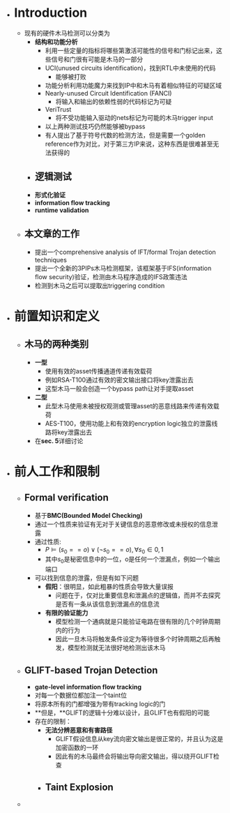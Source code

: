 - # Introduction
	- 现有的硬件木马检测可以分类为
		- **结构和功能分析**
			- 利用一些定量的指标将哪些第激活可能性的信号和门标记出来，这些信号和门很有可能是木马的一部分
			- UCI(unused circuits identification)，找到RTL中未使用的代码
				- 能够被打败
			- 功能分析利用功能魔力来找到IP中和木马有着相似特征的可疑区域
			- Nearly-unused Circuit Identification (FANCI)
				- 将输入和输出的依赖性弱的代码标记为可疑
			- VeriTrust
				- 将不受功能输入驱动的nets标记为可能的木马trigger input
			- 以上两种测试技巧仍然能够被bypass
			- 有人提出了基于符号代数的检测方法，但是需要一个golden reference作为对比，对于第三方IP来说，这种东西是很难甚至无法获得的
		- **逻辑测试**
			-
		- **形式化验证**
		- **information flow tracking**
		- **runtime validation**
	- ## 本文章的工作
		- 提出一个comprehensive analysis of IFT/formal Trojan detection techniques
		- 提出一个全新的3PIPs木马检测框架，该框架基于IFS(information flow security)验证，检测由木马程序造成的IFS政策违法
		- 检测到木马之后可以提取出triggering condition
- # 前置知识和定义
	- ## 木马的两种类别
		- **一型**
			- 使用有效的asset传播通道传递有效载荷
			- 例如RSA-T100通过有效的密文输出接口将key泄露出去
			- 这型木马一般会创造一个bypass path让对手提取asset
		- **二型**
			- 此型木马使用未被授权观测或管理asset的恶意线路来传递有效载荷
			- AES-T100，使用功能上和有效的encryption logic独立的泄露线路将key泄露出去
		- 在**sec. 5**详细讨论
- # 前人工作和限制
	- ## Formal verification
		- 基于**BMC(Bounded Model Checking)**
		- 通过一个性质来验证有无对于关键信息的恶意修改或未授权的信息泄露
		- 通过性质:
			- $P\vDash (s_0==o)\vee (\neg s_0==o),\forall s_0\in 0,1$
			- 其中$s_0$是秘密信息中的一位，o是任何一个泄漏点，例如一个输出端口
		- 可以找到信息的泄露，但是有如下问题
			- **假阳**：很明显，如此粗暴的性质会导致大量误报
				- 问题在于，仅对比重要信息和泄漏点的逻辑值，而并不去探究是否有一条从该信息到泄漏点的信息流
			- **有限的验证能力**
				- 模型检测一个通病就是只能验证电路在很有限的几个时钟周期内的行为
				- 因此一旦木马将触发条件设定为等待很多个时钟周期之后再触发，模型检测就无法很好地检测出该木马
	- ## GLIFT-based Trojan Detection
		- **gate-level information flow tracking**
		- 对每一个数据位都加注一个taint位
		- 将原本所有的门都增强为带有tracking logic的门
		- **但是，**GLIFT的逻辑十分难以设计，且GLIFT也有假阳的可能
		- 存在的限制：
			- **无法分辨恶意和有害路径**
				- GLIFT假设信息从key流向密文输出是很正常的，并且认为这是加密函数的一环
				- 因此有的木马最终会将输出导向密文输出，得以绕开GLIFT检查
			- **Taint Explosion**
				-
	-